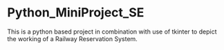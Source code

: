 # Python_MiniProject_SE
This is a python based project in combination with use of tkinter to depict the working of a Railway Reservation System.  
